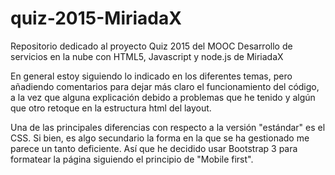 # quiz-2015-MiriadaX
Repositorio dedicado al proyecto Quiz 2015 del MOOC Desarrollo de servicios en la nube con HTML5, Javascript y node.js de MiriadaX

En general estoy siguiendo lo indicado en los diferentes temas, pero añadiendo comentarios para dejar más claro el funcionamiento del código, a la vez que alguna explicación debido a problemas que he tenido y algún que otro retoque en la estructura html del layout.

Una de las principales diferencias con respecto a la versión "estándar" es el CSS.  Si bien, es algo secundario la forma en la que se ha gestionado me parece un tanto deficiente.  Así que he decidido usar Bootstrap 3 para formatear la página siguiendo el principio de "Mobile first".